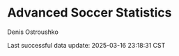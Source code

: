# Advanced Soccer Statistics
Denis Ostroushko

<!-- gfm -->

Last successful data update: 2025-03-16 23:18:31 CST
